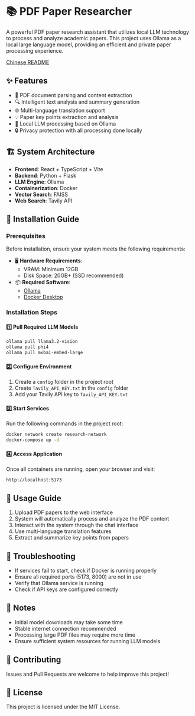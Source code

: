 # 📚 PDF Paper Researcher

A powerful PDF paper research assistant that utilizes local LLM technology to process and analyze academic papers. This project uses Ollama as a local large language model, providing an efficient and private paper processing experience.

[Chinese README](Documents/README-TW.md)

## ✨ Features

- 📑 PDF document parsing and content extraction
- 🔍 Intelligent text analysis and summary generation
- 🌐 Multi-language translation support
- 💡 Paper key points extraction and analysis
- 🤖 Local LLM processing based on Ollama
- 🔒 Privacy protection with all processing done locally

## 🏗 System Architecture

- **Frontend**: React + TypeScript + Vite
- **Backend**: Python + Flask
- **LLM Engine**: Ollama
- **Containerization**: Docker
- **Vector Search**: FAISS
- **Web Search**: Tavily API

## 🚀 Installation Guide

### Prerequisites

Before installation, ensure your system meets the following requirements:

- 🖥 **Hardware Requirements**:
  - VRAM: Minimum 12GB
  - Disk Space: 20GB+ (SSD recommended)
- 📦 **Required Software**:
  - [Ollama](https://ollama.ai)
  - [Docker Desktop](https://www.docker.com/products/docker-desktop)

### Installation Steps

#### 1️⃣ Pull Required LLM Models

```bash
ollama pull llama3.2-vision
ollama pull phi4
ollama pull mxbai-embed-large
```

#### 2️⃣ Configure Environment

1. Create a `config` folder in the project root
2. Create `Tavily_API_KEY.txt` in the `config` folder
3. Add your Tavily API key to `Tavily_API_KEY.txt`

#### 3️⃣ Start Services

Run the following commands in the project root:

```bash
docker network create research-network
docker-compose up -d
```

#### 4️⃣ Access Application

Once all containers are running, open your browser and visit:

```
http://localhost:5173
```

## 🎯 Usage Guide

1. Upload PDF papers to the web interface
2. System will automatically process and analyze the PDF content
3. Interact with the system through the chat interface
4. Use multi-language translation features
5. Extract and summarize key points from papers

## 🔧 Troubleshooting

- If services fail to start, check if Docker is running properly
- Ensure all required ports (5173, 8000) are not in use
- Verify that Ollama service is running
- Check if API keys are configured correctly

## 📝 Notes

- Initial model downloads may take some time
- Stable internet connection recommended
- Processing large PDF files may require more time
- Ensure sufficient system resources for running LLM models

## 🤝 Contributing

Issues and Pull Requests are welcome to help improve this project!

## 📄 License

This project is licensed under the MIT License.
